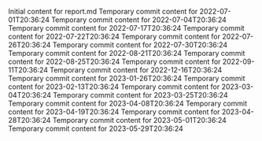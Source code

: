 Initial content for report.md
Temporary commit content for 2022-07-01T20:36:24
Temporary commit content for 2022-07-04T20:36:24
Temporary commit content for 2022-07-17T20:36:24
Temporary commit content for 2022-07-22T20:36:24
Temporary commit content for 2022-07-26T20:36:24
Temporary commit content for 2022-07-30T20:36:24
Temporary commit content for 2022-08-21T20:36:24
Temporary commit content for 2022-08-25T20:36:24
Temporary commit content for 2022-09-11T20:36:24
Temporary commit content for 2022-12-16T20:36:24
Temporary commit content for 2023-01-26T20:36:24
Temporary commit content for 2023-02-13T20:36:24
Temporary commit content for 2023-03-04T20:36:24
Temporary commit content for 2023-03-25T20:36:24
Temporary commit content for 2023-04-08T20:36:24
Temporary commit content for 2023-04-19T20:36:24
Temporary commit content for 2023-04-28T20:36:24
Temporary commit content for 2023-05-01T20:36:24
Temporary commit content for 2023-05-29T20:36:24
